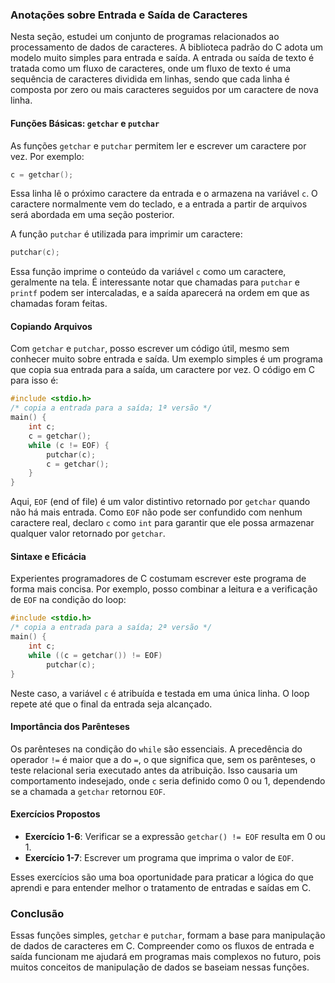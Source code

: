 ### Anotações sobre Entrada e Saída de Caracteres

Nesta seção, estudei um conjunto de programas relacionados ao processamento de dados de caracteres. A biblioteca padrão do C adota um modelo muito simples para entrada e saída. A entrada ou saída de texto é tratada como um fluxo de caracteres, onde um fluxo de texto é uma sequência de caracteres dividida em linhas, sendo que cada linha é composta por zero ou mais caracteres seguidos por um caractere de nova linha.

#### Funções Básicas: `getchar` e `putchar`

As funções `getchar` e `putchar` permitem ler e escrever um caractere por vez. Por exemplo:

```c
c = getchar();
```

Essa linha lê o próximo caractere da entrada e o armazena na variável `c`. O caractere normalmente vem do teclado, e a entrada a partir de arquivos será abordada em uma seção posterior.

A função `putchar` é utilizada para imprimir um caractere:

```c
putchar(c);
```

Essa função imprime o conteúdo da variável `c` como um caractere, geralmente na tela. É interessante notar que chamadas para `putchar` e `printf` podem ser intercaladas, e a saída aparecerá na ordem em que as chamadas foram feitas.

#### Copiando Arquivos

Com `getchar` e `putchar`, posso escrever um código útil, mesmo sem conhecer muito sobre entrada e saída. Um exemplo simples é um programa que copia sua entrada para a saída, um caractere por vez. O código em C para isso é:

```c
#include <stdio.h>
/* copia a entrada para a saída; 1ª versão */
main() {
    int c;
    c = getchar();
    while (c != EOF) {
        putchar(c);
        c = getchar();
    }
}
```

Aqui, `EOF` (end of file) é um valor distintivo retornado por `getchar` quando não há mais entrada. Como `EOF` não pode ser confundido com nenhum caractere real, declaro `c` como `int` para garantir que ele possa armazenar qualquer valor retornado por `getchar`.

#### Sintaxe e Eficácia

Experientes programadores de C costumam escrever este programa de forma mais concisa. Por exemplo, posso combinar a leitura e a verificação de `EOF` na condição do loop:

```c
#include <stdio.h>
/* copia a entrada para a saída; 2ª versão */
main() {
    int c;
    while ((c = getchar()) != EOF)
        putchar(c);
}
```

Neste caso, a variável `c` é atribuída e testada em uma única linha. O loop repete até que o final da entrada seja alcançado.

#### Importância dos Parênteses

Os parênteses na condição do `while` são essenciais. A precedência do operador `!=` é maior que a do `=`, o que significa que, sem os parênteses, o teste relacional seria executado antes da atribuição. Isso causaria um comportamento indesejado, onde `c` seria definido como 0 ou 1, dependendo se a chamada a `getchar` retornou `EOF`.

#### Exercícios Propostos

- **Exercício 1-6**: Verificar se a expressão `getchar() != EOF` resulta em 0 ou 1.
- **Exercício 1-7**: Escrever um programa que imprima o valor de `EOF`.

Esses exercícios são uma boa oportunidade para praticar a lógica do que aprendi e para entender melhor o tratamento de entradas e saídas em C.

### Conclusão

Essas funções simples, `getchar` e `putchar`, formam a base para manipulação de dados de caracteres em C. Compreender como os fluxos de entrada e saída funcionam me ajudará em programas mais complexos no futuro, pois muitos conceitos de manipulação de dados se baseiam nessas funções.
